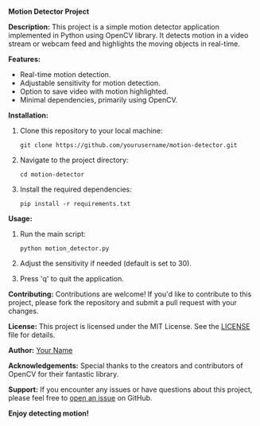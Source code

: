 **Motion Detector Project**

**Description:**
This project is a simple motion detector application implemented in Python using OpenCV library. It detects motion in a video stream or webcam feed and highlights the moving objects in real-time.

**Features:**
- Real-time motion detection.
- Adjustable sensitivity for motion detection.
- Option to save video with motion highlighted.
- Minimal dependencies, primarily using OpenCV.

**Installation:**
1. Clone this repository to your local machine:
   ```
   git clone https://github.com/yourusername/motion-detector.git
   ```

2. Navigate to the project directory:
   ```
   cd motion-detector
   ```

3. Install the required dependencies:
   ```
   pip install -r requirements.txt
   ```

**Usage:**
1. Run the main script:
   ```
   python motion_detector.py
   ```

2. Adjust the sensitivity if needed (default is set to 30).

3. Press 'q' to quit the application.

**Contributing:**
Contributions are welcome! If you'd like to contribute to this project, please fork the repository and submit a pull request with your changes.

**License:**
This project is licensed under the MIT License. See the [LICENSE](LICENSE) file for details.

**Author:**
[Your Name](https://github.com/yourusername)

**Acknowledgements:**
Special thanks to the creators and contributors of OpenCV for their fantastic library.

**Support:**
If you encounter any issues or have questions about this project, please feel free to [open an issue](https://github.com/yourusername/motion-detector/issues) on GitHub.

**Enjoy detecting motion!**

